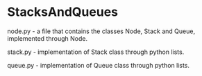# StacksAndQueues
node.py - a file that contains the classes Node, Stack and Queue, implemented through Node.


stack.py - implementation of Stack class through python lists.


queue.py - implementation of Queue class through python lists.
